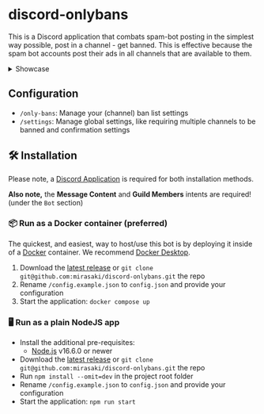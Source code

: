 # discord-onlybans

This is a Discord application that combats spam-bot posting in the simplest way possible, post in a channel - get banned. This is effective because the spam bot accounts post their ads in all channels that are available to them.

<details>

<summary>Showcase</summary>

## Showcase

</details>

## Configuration

- `/only-bans`: Manage your (channel) ban list settings
- `/settings`: Manage global settings, like requiring multiple channels to be banned and confirmation settings

## 🛠️ Installation

Please note, a [Discord Application](https://wiki.mirasaki.dev/docs/discord-create-application#go-to-discord-developer-portal) is required for both installation methods.

**Also note,** the **Message Content** and **Guild Members** intents are required! (under the `Bot` section)

### 📦 Run as a Docker container (preferred)

The quickest, and easiest, way to host/use this bot is by deploying it inside of a [Docker](https://www.docker.com/) container. We recommend [Docker Desktop](https://www.docker.com/products/docker-desktop/).

1. Download the [latest release](<https://github.com/mirasaki/discord-onlybans/releases`>) or `git clone git@github.com:mirasaki/discord-onlybans.git` the repo
2. Rename `/config.example.json` to `config.json` and provide your configuration
3. Start the application: `docker compose up`

### 🖥️ Run as a plain NodeJS app

- Install the additional pre-requisites:
  - [Node.js](https://nodejs.org/en/) v16.6.0 or newer
- Download the [latest release](<https://github.com/mirasaki/discord-onlybans/releases`>) or `git clone git@github.com:mirasaki/discord-onlybans.git` the repo
- Run `npm install --omit=dev` in the project root folder
- Rename `/config.example.json` to `config.json` and provide your configuration
- Start the application: `npm run start`
